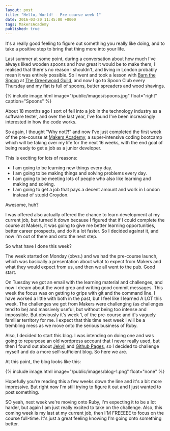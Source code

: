 ```yaml
---
layout: post
title: "Hello, World! - Pre-course week 1"
date: 2016-03-20 11:45:00 +0000
tags: MakersAcademy
published: true
---
```


It's a really good feeling to figure out something you really like doing, and to take a positive step to bring that thing more into your life.


Last summer at some point, during a conversation about how much I've always liked wooden spoons and how great it would be to make them, I realised that there's no reason I shouldn't, and living in London probably mean it was entirely possible. So I went and took a lesson with [Barn the Spoon](http://www.barnthespoon.com/) at [The Greenwood Guild](http://www.thegreenwoodguild.com), and now I go to Spoon Club every Thursday and my flat is full of spoons, butter spreaders and wood shavings.

{%
	include image.html
	image="/public/images/spoons.jpg"
	float="right"
	caption="Spoons"
%} 

About 18 months ago I sort of fell into a job in the technology industry as a software tester, and over the last year, I've found I've been increasingly interested in how the code works.

So again, I thought "Why not?!" and now I've just completed the first week of the pre-course at [Makers Academy](http://www.makersacademy.com), a super-intensive coding bootcamp which will be taking over my life for the next 16 weeks, with the end goal of being ready to get a job as a junior developer.

This is exciting for lots of reasons:

- I am going to be learning new things every day.
- I am going to be making things and solving problems every day.
- I am going to be meeting lots of people who also like learning and making and solving.
- I am going to get a job that pays a decent amount and work in London instead of stupid Croydon.

Awesome, huh?



I was offered also actually offered the chance to learn development at my current job, but turned it down because I figured that if I could complete the course at Makers, it was going to give me better learning opportunities, better career prospects, and do it a lot faster. So I decided against it, and now I'm out of there and onto the next step.

So what have I done this week?

The week started on Monday (obvs.) and we had the pre-course launch, which was basically a presentation about what to expect from Makers and what they would expect from us, and then we all went to the pub. Good start.

On Tuesday we got an email with the learning material and challenges, and now I dream about the word grep and writing good commit messages. This week the focus was on getting to grips with git and the command line. I have worked a little with both in the past, but I feel like I learned A LOT this week. The challenges we got from Makers were challenging (as challenges tend to be) and massively useful, but without being too intense and impossible. But obviously it's week 1, of the pre-course and it's vaguely familiar territory for me. I expect that this time next week I will be a trembling mess as we move onto the serious business of Ruby.

Also, I decided to start this blog. I was intending on doing one and was going to repurpose an old wordpress account that I never really used, but then I found out about [Jekyll](http://jekyllrb.com) and [Github Pages](http://pages.github.com), so I decided to challenge myself and do a more self-sufficient blog. So here we are.

At this point, the blog looks like this:

{%
	include image.html
	image="/public/images/blog-1.png"
	float="none"
%}

Hopefully you're reading this a few weeks down the line and it's a bit more impressive. But right now I'm still trying to figure it out and I just wanted to post something.

SO yeah, next week we're moving onto Ruby, I'm expecting it to be a lot harder, but again I am just really excited to take on the challenge. Also, this coming week is my last at my current job, then I'M FREEEEE to focus on the course full-time. It's just a great feeling knowing I'm going onto something better.